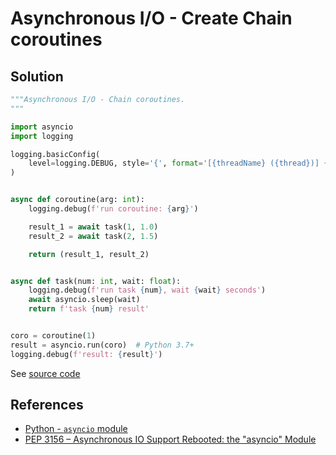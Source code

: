 # Asynchronous I/O - Create Chain coroutines

## Solution

```python
"""Asynchronous I/O - Chain coroutines.
"""

import asyncio
import logging

logging.basicConfig(
    level=logging.DEBUG, style='{', format='[{threadName} ({thread})] {message}'
)


async def coroutine(arg: int):
    logging.debug(f'run coroutine: {arg}')

    result_1 = await task(1, 1.0)
    result_2 = await task(2, 1.5)

    return (result_1, result_2)


async def task(num: int, wait: float):
    logging.debug(f'run task {num}, wait {wait} seconds')
    await asyncio.sleep(wait)
    return f'task {num} result'


coro = coroutine(1)
result = asyncio.run(coro)  # Python 3.7+
logging.debug(f'result: {result}')
```

See [source code](https://github.com/leven-cn/python-cookbook/blob/main/examples/core/asyncio_coroutine_chain.py)

## References

- [Python - `asyncio` module](https://docs.python.org/3/library/asyncio.html)
- [PEP 3156 – Asynchronous IO Support Rebooted: the "asyncio" Module](https://peps.python.org/pep-3156/)
